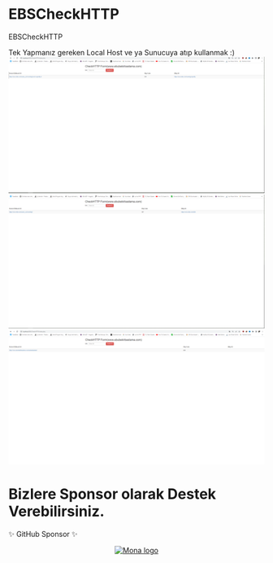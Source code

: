 # EBSCheckHTTP
EBSCheckHTTP

Tek Yapmanız gereken Local Host ve ya Sunucuya atıp kullanmak :)
<img src="https://raw.githubusercontent.com/ebubekirbastama/EBSCheckHTTP/main/s1.png">
<img src="https://raw.githubusercontent.com/ebubekirbastama/EBSCheckHTTP/main/s2.png">
<img src="https://raw.githubusercontent.com/ebubekirbastama/EBSCheckHTTP/main/s3.png">
# Bizlere Sponsor olarak Destek Verebilirsiniz.

✨ GitHub Sponsor ✨
<p align="center" dir="auto">
	<a target="_blank" rel="noopener noreferrer nofollow" href="https://github.com/sponsors/ebubekirbastama">
  <img src="https://camo.githubusercontent.com/dec0683928f7db306904f8ea2e7c0d81ca83800fe09fcd5ac792c962eaee02dc/68747470733a2f2f6769746875622e6769746875626173736574732e636f6d2f696d616765732f6d6f64756c65732f736974652f73706f6e736f72732f6c6f676f2d6d6f6e612e737667" height="200" width="200" alt="Mona logo" data-canonical-src="https://github.githubassets.com/images/modules/site/sponsors/logo-mona.svg" style="max-width: 100%;"></a>
</p>
